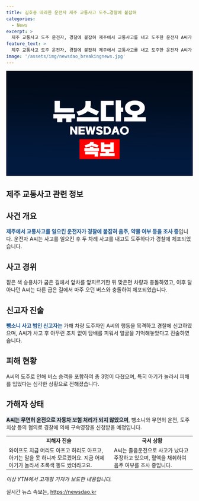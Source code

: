 ```yaml
---
title: 김호중 따라한 운전자 제주 교통사고 도주…경찰에 붙잡혀
categories:
  - News
excerpt: >
  제주 교통사고 도주 운전자, 경찰에 붙잡혀 제주에서 교통사고를 내고 도주한 운전자 A씨가 경찰에 체포됐다. A씨는 사고 당시 졸음운전을 주장하고 있지만, 경찰은 음주, 약물 여부를 조사 중이다. A씨는 무면허 운전자로 자동차 보험 처리가 되지 않아 피해자에 대한 보상 또한 문제가 될 것으로 보인다. 경찰은 A씨에 대해 구속영장을 신청할 예정이다. 영상 기자: 윤지원.
feature_text: >
  제주 교통사고 도주 운전자, 경찰에 붙잡혀 제주에서 교통사고를 내고 도주한 운전자 A씨가 경찰에 체포됐다. A씨는 사고 당시 졸음운전을 주장하고 있지만, 경찰은 음주, 약물 여부를 조사 중이다. A씨는 무면허 운전자로 자동차 보험 처리가 되지 않아 피해자에 대한 보상 또한 문제가 될 것으로 보인다. 경찰은 A씨에 대해 구속영장을 신청할 예정이다. 영상 기자: 윤지원.
image: '/assets/img/newsdao_breakingnews.jpg'
---
```


<p><img src="/assets/img/newsdao_breakingnews.jpg" alt="cryptoinkorea 속보" /></p>

<h2>제주 교통사고 관련 정보</h2>

<p data-ke-size="size16"></p>

<div>
  <h2 data-ke-size="size26">사건 개요</h2>
  <p><b><span style="color: #1a5490;">제주에서 교통사고를 일으킨 운전자가 경찰에 붙잡혀 음주, 약물 여부 등을 조사 중</span></b>입니다. 운전자 A씨는 사고를 일으킨 후 두 차례 사고를 내고도 도주하다가 경찰에 체포되었습니다.</p>
</div>

<div>
  <h2 data-ke-size="size26">사고 경위</h2>
  <p>짙은 색 승용차가 굽은 길에서 앞차를 앞지르기한 뒤 맞은편 차량과 충돌하였고, 이후 달아나던 A씨는 다른 굽은 길에서 마주 오던 버스와 충돌하여 체포되었습니다.</p>
</div>

<div>
  <h2 data-ke-size="size26">신고자 진술</h2>
  <p><b><span style="color: #1a5490;">뺑소니 사고 범인 신고자는</span></b> 가해 차량 도주자인 A씨의 행동을 목격하고 경찰에 신고하였으며, A씨가 사고 후 아무런 조치 없이 담배를 피워서 얼굴을 기억해놓았다고 진술하였습니다.</p>
</div>

<div>
  <h2 data-ke-size="size26">피해 현황</h2>
  <p>A씨의 도주로 인해 버스 승객을 포함하여 총 3명이 다쳤으며, 특히 아기가 놀라서 피해를 입었다는 심각한 상황으로 전해졌습니다.</p>
</div>

<div>
  <h2 data-ke-size="size26">가해자 상태</h2>
  <p><b><span style="background-color: #21538527;">A씨는 무면허 운전으로 자동차 보험 처리가 되지 않았으며</span></b>, 뺑소니와 무면허 운전, 도주 치상 등의 혐의로 경찰에 의해 구속영장을 신청받을 예정입니다.</p>
</div>

<table>
  <tbody>
    <tr>
      <td style="text-align: center; height: 17px;"><b>피해자 진술</b></td>
      <td style="text-align: center; height: 17px;"><b>국서 상황</b></td>
    </tr>
    <tr>
      <td style="height: 17px;">와이프도 지금 머리도 아프고 허리도 아프고, 아기는 말을 못 하니까 모르겠어요. 지금 어제 아기가 놀라서 초록색 똥도 쌌더라고요.</td>
      <td style="height: 17px;">A씨는 졸음운전으로 사고가 났다고 주장하고 있으며, 혈액을 채취하여 음주 여부를 조사 중입니다.</td>
    </tr>
  </tbody>
</table>

<p data-ke-size="size16"></p>

<p><i>이상 YTN에서 고재형 기자가 보도한 내용입니다.</i></p>
실시간 뉴스 속보는, <a href="https://newsdao.kr" rel="dofollow">https://newsdao.kr</a>


